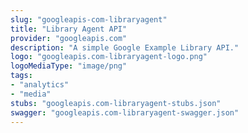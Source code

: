 ```yaml
---
slug: "googleapis-com-libraryagent"
title: "Library Agent API"
provider: "googleapis.com"
description: "A simple Google Example Library API."
logo: "googleapis.com-libraryagent-logo.png"
logoMediaType: "image/png"
tags:
- "analytics"
- "media"
stubs: "googleapis.com-libraryagent-stubs.json"
swagger: "googleapis.com-libraryagent-swagger.json"
---
```

